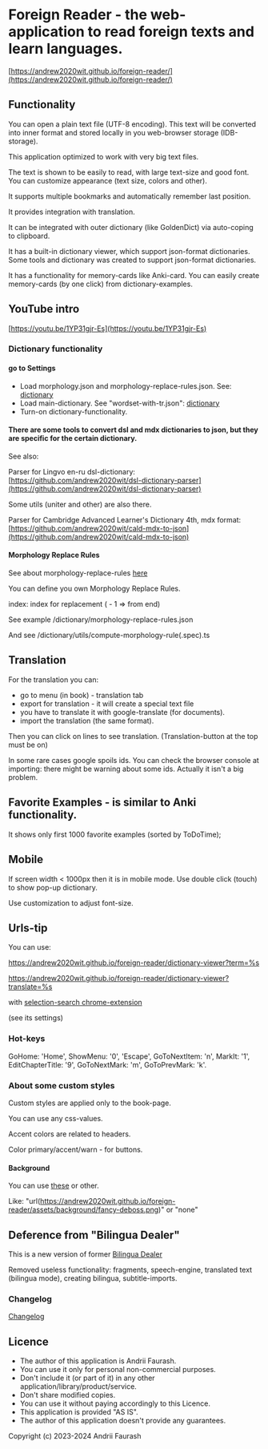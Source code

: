 # Foreign Reader - the web-application to read foreign texts and learn languages.

[https://andrew2020wit.github.io/foreign-reader/](https://andrew2020wit.github.io/foreign-reader/)


## Functionality

You can open a plain text file (UTF-8 encoding).
This text will be converted into inner format
and stored locally in you web-browser storage (IDB-storage).

This application optimized to work with very big text files.

The text is shown to be easily to read, with large text-size and good font.
You can customize appearance (text size, colors and other). 

It supports multiple bookmarks and automatically remember last position.

It provides integration with translation.

It can be integrated with outer dictionary (like GoldenDict) via auto-coping to clipboard.

It has a built-in dictionary viewer, which support json-format dictionaries.
Some tools and dictionary was created to support json-format dictionaries.

It has a functionality for memory-cards like Anki-card.
You can easily create memory-cards (by one click) from dictionary-examples.

## YouTube intro

[https://youtu.be/1YP31gjr-Es](https://youtu.be/1YP31gjr-Es)

### Dictionary functionality

#### go to Settings

- Load morphology.json and morphology-replace-rules.json. See: [dictionary](https://github.com/andrew2020wit/foreign-reader/tree/master/dictionary)
- Load main-dictionary. See "wordset-with-tr.json": [dictionary](https://github.com/andrew2020wit/foreign-reader/tree/master/dictionary)
- Turn-on dictionary-functionality.

#### There are some tools to convert dsl and mdx dictionaries to json, but they are specific for the certain dictionary.

See also:

Parser for Lingvo en-ru dsl-dictionary: [https://github.com/andrew2020wit/dsl-dictionary-parser](https://github.com/andrew2020wit/dsl-dictionary-parser)

Some utils (uniter and other) are also there.

Parser for Cambridge Advanced Learner's Dictionary 4th, mdx format: [https://github.com/andrew2020wit/cald-mdx-to-json](https://github.com/andrew2020wit/cald-mdx-to-json)

#### Morphology Replace Rules

See about morphology-replace-rules [here](https://github.com/andrew2020wit/foreign-reader/tree/master/dictionary/utils)

You can define you own Morphology Replace Rules.

index: index for replacement ( - 1 => from end)

See example /dictionary/morphology-replace-rules.json

And see /dictionary/utils/compute-morphology-rule(.spec).ts

## Translation

For the translation you can:

- go to menu (in book) - translation tab
- export for translation - it will create a special text file
- you have to translate it with google-translate (for documents).
- import the translation (the same format).

Then you can click on lines to see translation. 
(Translation-button at the top must be on)

In some rare cases google spoils ids. You can check the browser console at importing: there might be warning about some ids.
Actually it isn't a big problem. 

## Favorite Examples - is similar to Anki functionality.

It shows only first 1000 favorite examples (sorted by ToDoTime);

## Mobile

If screen width < 1000px then it is in mobile mode.
Use double click (touch) to show pop-up dictionary.

Use customization to adjust font-size.

## Urls-tip

You can use:

https://andrew2020wit.github.io/foreign-reader/dictionary-viewer?term=%s

https://andrew2020wit.github.io/foreign-reader/dictionary-viewer?translate=%s

with [selection-search chrome-extension](https://chromewebstore.google.com/detail/selection-search/gipnlpdeieaidmmeaichnddnmjmcakoe)

(see its settings)

### Hot-keys

GoHome: 'Home', ShowMenu: '0', 'Escape', GoToNextItem: 'n', MarkIt: '1',
EditChapterTitle: '9', GoToNextMark: 'm', GoToPrevMark: 'k'.

### About some custom styles

Custom styles are applied only to the book-page.

You can use any css-values.

Accent colors are related to headers.

Color primary/accent/warn - for buttons.

#### Background

You can use [these](https://github.com/andrew2020wit/foreign-reader/tree/master/docs/assets/background)
or other.

Like: "url(https://andrew2020wit.github.io/foreign-reader/assets/background/fancy-deboss.png)" or "none"

## Deference from  "Bilingua Dealer"

This is a new version of former [Bilingua Dealer](https://github.com/andrew2020wit/bilingua-dealer)

Removed useless functionality: fragments, speech-engine, translated text (bilingua mode),
creating bilingua, subtitle-imports.

### Changelog

[Changelog](https://github.com/andrew2020wit/foreign-reader/blob/master/changelog.md)

## Licence

- The author of this application is Andrii Faurash.
- You can use it only for personal non-commercial purposes.
- Don't include it (or part of it) in any other application/library/product/service.
- Don't share modified copies.
- You can use it without paying accordingly to this Licence.
- This application is provided "AS IS".
- The author of this application doesn't provide any guarantees.

Copyright (c) 2023-2024 Andrii Faurash
